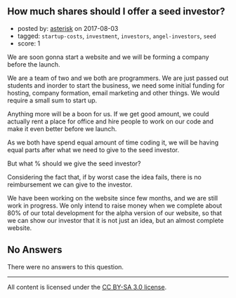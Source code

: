 ## How much shares should I offer a seed investor?

- posted by: [asterisk](https://stackexchange.com/users/10184476/asterisk) on 2017-08-03
- tagged: `startup-costs`, `investment`, `investors`, `angel-investors`, `seed`
- score: 1

We are soon gonna start a website and we will be forming a company before the launch.

We are a team of two and we both are programmers. We are just passed out students and inorder to start the business, we need some initial funding for hosting, company formation, email marketing and other things. We would require a small sum to start up.

Anything more will be a boon for us. If we get good amount, we could actually rent a place for office and hire people to work on our code and make it even better before we launch.

As we both have spend equal amount of time coding it, we will be having equal parts after what we need to give to the seed investor.

But what % should we give the seed investor?

Considering the fact that, if by worst case the idea fails, there is no reimbursement we can give to the investor.

We have been working on the website since few months, and we are still work in progress. We only intend to raise money when we complete about 80% of our total development for the alpha version of our website, so that we can show our investor that it is not just an idea, but an almost complete website.

## No Answers

There were no answers to this question.


---

All content is licensed under the [CC BY-SA 3.0 license](https://creativecommons.org/licenses/by-sa/3.0/).
